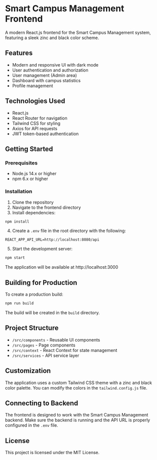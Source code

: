 # Smart Campus Management Frontend

A modern React.js frontend for the Smart Campus Management system, featuring a sleek zinc and black color scheme.

## Features

- Modern and responsive UI with dark mode
- User authentication and authorization
- User management (Admin area)
- Dashboard with campus statistics
- Profile management

## Technologies Used

- React.js
- React Router for navigation
- Tailwind CSS for styling
- Axios for API requests
- JWT token-based authentication

## Getting Started

### Prerequisites

- Node.js 14.x or higher
- npm 6.x or higher

### Installation

1. Clone the repository
2. Navigate to the frontend directory
3. Install dependencies:

```bash
npm install
```

4. Create a `.env` file in the root directory with the following:

```
REACT_APP_API_URL=http://localhost:8080/api
```

5. Start the development server:

```bash
npm start
```

The application will be available at http://localhost:3000

## Building for Production

To create a production build:

```bash
npm run build
```

The build will be created in the `build` directory.

## Project Structure

- `/src/components` - Reusable UI components
- `/src/pages` - Page components
- `/src/context` - React Context for state management
- `/src/services` - API service layer

## Customization

The application uses a custom Tailwind CSS theme with a zinc and black color palette. You can modify the colors in the `tailwind.config.js` file.

## Connecting to Backend

The frontend is designed to work with the Smart Campus Management backend. Make sure the backend is running and the API URL is properly configured in the `.env` file.

## License

This project is licensed under the MIT License. 